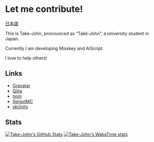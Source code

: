 # Let me contribute!

[日本語](/README-ja.md)

This is Take-John, pronounced as “Také-John”, a university student in Japan.  

Currently I am developing Misskey and AiScript.

I love to help others!

## Links

* [Gravatar](https://gravatar.com/takejohn)
* [Qiita](https://qiita.com/takejohn)
* [npm](https://www.npmjs.com/~takejohn)
* [SpigotMC](https://www.spigotmc.org/members/take-john.1876492/)
* [skUnity](https://forums.skunity.com/members/take-john.31879/)

## Stats

[![Take-John's GitHub Stats](https://github-readme-stats.vercel.app/api?username=takejohn&show_icons=true&theme=transparent)](https://github.com/anuraghazra/github-readme-stats)
[![Take-John's WakaTime stats](https://github-readme-stats.vercel.app/api/wakatime?username=takejohn&theme=transparent)](https://github.com/anuraghazra/github-readme-stats)
